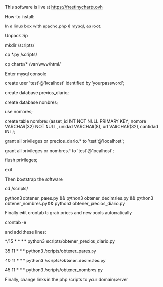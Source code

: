 This software is live at https://freetinycharts.ovh

How-to install:

In a linux box with apache,php & mysql, as root:

Unpack zip


mkdir /scripts/

cp *.py /scripts/

cp charts/* /var/www/html/


Enter mysql console

create user 'test'@'localhost' identified by 'yourpassword';

create database precios_diario;

create database nombres;

use nombres;

create table nombres (asset_id INT NOT NULL PRIMARY KEY, nombre VARCHAR(32) NOT NULL, unidad VARCHAR(8), url VARCHAR(32), cantidad INT);

grant all privileges on precios_diario.* to 'test'@'localhost';

grant all privileges on nombres.* to 'test'@'localhost';

flush privileges;

exit


Then bootstrap the software

cd /scripts/

python3 obtener_pares.py && python3 obtener_decimales.py && python3 obtener_nombres.py && python3 obtener_precios_diario.py



Finally edit crontab to grab prices and new pools automatically

crontab -e

and add these lines:

*/15 * * * * python3 /scripts/obtener_precios_diario.py

35 11 * * * python3 /scripts/obtener_pares.py

40 11 * * * python3 /scripts/obtener_decimales.py

45 11 * * * python3 /scripts/obtener_nombres.py

Finally, change links in the php scripts to your domain/server
